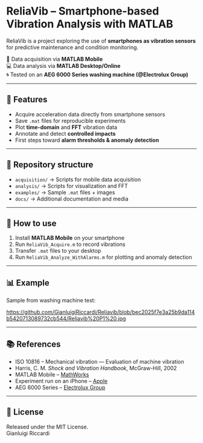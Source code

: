 # ReliaVib – Smartphone-based Vibration Analysis with MATLAB

ReliaVib is a project exploring the use of **smartphones as vibration sensors** for
predictive maintenance and condition monitoring.

📱 Data acquisition via **MATLAB Mobile**  
💻 Data analysis via **MATLAB Desktop/Online**  
🌀 Tested on an **AEG 6000 Series washing machine (@Electrolux Group)**

---

## 🚀 Features
- Acquire acceleration data directly from smartphone sensors
- Save `.mat` files for reproducible experiments
- Plot **time-domain** and **FFT** vibration data
- Annotate and detect **controlled impacts**
- First steps toward **alarm thresholds & anomaly detection**

---

## 📂 Repository structure
- `acquisition/` → Scripts for mobile data acquisition  
- `analysis/` → Scripts for visualization and FFT  
- `examples/` → Sample `.mat` files + images  
- `docs/` → Additional documentation and media  

---

## 🔧 How to use
1. Install **MATLAB Mobile** on your smartphone  
2. Run `ReliaVib_Acquire.m` to record vibrations  
3. Transfer `.mat` files to your desktop  
4. Run `ReliaVib_Analyze_WithAlarms.m` for plotting and anomaly detection  

---

## 📊 Example
Sample from washing machine test:

https://github.com/GianluigiRiccardi/Reliavib/blob/bec2025f7e3a25b9da114b5420713089732cb544/Reliavib%20P1%20.jpg

---

## 📚 References
- ISO 10816 – Mechanical vibration — Evaluation of machine vibration  
- Harris, C. M. *Shock and Vibration Handbook*, McGraw-Hill, 2002  
- MATLAB Mobile – [MathWorks](https://it.mathworks.com/help/matlabmobile/)  
- Experiment run on an iPhone – [Apple](https://www.apple.com)  
- AEG 6000 Series – [Electrolux Group](https://www.electroluxgroup.com)  

---

## 📝 License
Released under the MIT License.  
Gianluigi Riccardi
